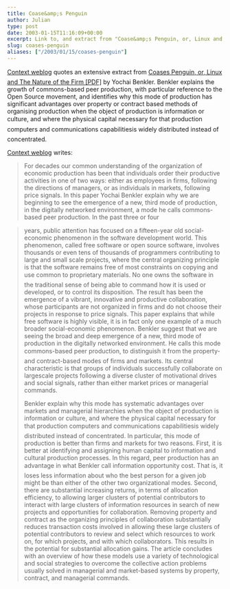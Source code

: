 ```yaml
---
title: Coase&amp;s Penguin
author: Julian
type: post
date: 2003-01-15T11:16:09+00:00
excerpt: Link to, and extract from "Coase&amp;s Penguin, or, Linux and The Nature of the Firm"
slug: coases-penguin 
aliases: ["/2003/01/15/coases-penguin"]
---
```

[Context weblog][1] quotes an extensive extract from [Coases Penguin, or, Linux and The Nature of the Firm [PDF]][2] by Yochai Benkler. Benkler explains the growth of commons-based peer production, with particular reference to the Open Source movement, and identifies why this mode of production has significant advantages over property or contract based methods of organising production when the object of production is information or culture, and where the physical capital necessary for that production computers and communications capabilitiesis widely distributed instead of concentrated.
  
<!--more-->


  
[Context weblog][1] writes:

> For decades our common understanding of the organization of economic production has been that individuals order their productive activities in one of two ways: either as employees in firms, following the directions of managers, or as individuals in markets, following price signals. In this paper Yochai Benkler explain why we are beginning to see the emergence of a new, third mode of production, in the digitally networked environment, a mode he calls commons-based peer production. In the past three or four
  
> years, public attention has focused on a fifteen-year old social-economic phenomenon in the software development world. This phenomenon, called free software or open source software, involves thousands or even tens of thousands of programmers contributing to large and small scale projects, where the central organizing principle is that the software remains free of most constraints on copying and use common to proprietary materials. No one owns the software in the traditional sense of being able to command how it is used or developed, or to control its disposition. The result has been the emergence of a vibrant, innovative and productive collaboration, whose participants are not organized in firms and do not choose their projects in response to price signals. This paper explains that while free software is highly visible, it is in fact only one example of a much broader social-economic phenomenon. Benkler suggest that we are seeing the broad and deep emergence of a new, third mode of production in the digitally networked environment. He calls this mode commons-based peer production, to distinguish it from the property- and contract-based modes of firms and markets. Its central characteristic is that groups of individuals successfully collaborate on largescale projects following a diverse cluster of motivational drives and social signals, rather than either market prices or managerial commands.
> 
> Benkler explain why this mode has systematic advantages over markets and managerial hierarchies when the object of production is information or culture, and where the physical capital necessary for that production computers and communications capabilitiesis widely distributed instead of concentrated. In particular, this mode of production is better than firms and markets for two reasons. First, it is better at identifying and assigning human capital to information and cultural production processes. In this regard, peer production has an advantage in what Benkler call information opportunity cost. That is, it loses less information about who the best person for a given job might be than either of the other two organizational modes. Second, there are substantial increasing returns, in terms of allocation efficiency, to allowing larger clusters of potential contributors to interact with large clusters of information resources in search of new projects and opportunities for collaboration. Removing property and contract as the organizing principles of collaboration substantially reduces transaction costs involved in allowing these large clusters of potential contributors to review and select which resources to work on, for which projects, and with which collaborators. This results in the potential for substantial allocation gains. The article concludes with an overview of how these models use a variety of technological and social strategies to overcome the collective action problems usually solved in managerial and market-based systems by property, contract, and managerial commands.

 [1]: https://straddle3.net/context/
 [2]: https://www.benkler.org/CoasesPenguin.PDF ""
